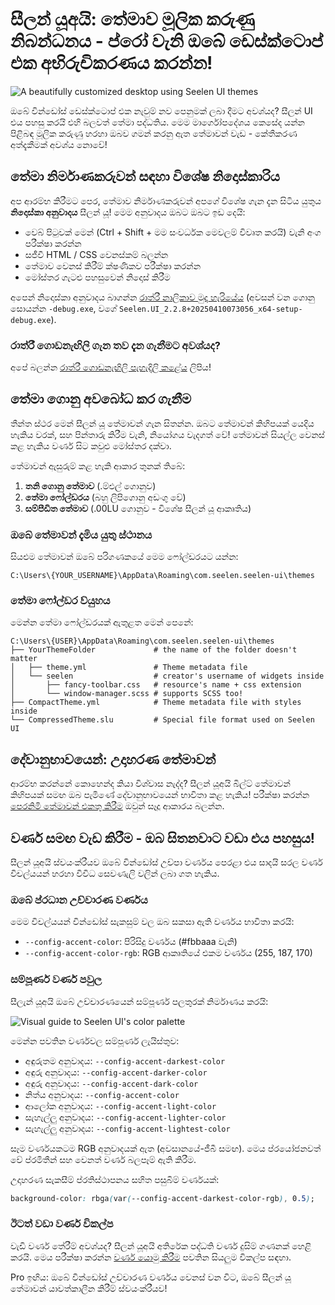 # සීලන් යූඅයි: තේමාව මූලික කරුණු නිබන්ධනය - ප්රෝ වැනි ඔබේ ඩෙස්ක්ටොප් එක අභිරුචිකරණය කරන්න!

![A beautifully customized desktop using Seelen UI themes](https://raw.githubusercontent.com/Seelen-Inc/sl-blogs/refs/heads/master/blog/seelen-ui-theme-tutorial/image.png)

ඔබේ වින්ඩෝස් ඩෙස්ක්ටොප් එක නැවුම් නව පෙනුමක් ලබා දීමට අවශ්යද? සීලන් UI එය පහසු කරයි එහි බලවත් තේමා
පද්ධතිය. මෙම මාර්ගෝපදේශය කෙසේද යන්න පිළිබඳ මූලික කරුණු හරහා ඔබව ගමන් කරනු ඇත තේමාවන් වැඩ -
කේතීකරණ අත්දැකීමක් අවශ්ය නොවේ!

## තේමා නිර්මාණකරුවන් සඳහා විශේෂ නිදොස්කාරිය

අප ආරම්භ කිරීමට පෙර, තේමාව නිර්මාණකරුවන් අපගේ විශේෂ ගැන දැන සිටිය යුතුය **නිදොස්කා අනුවාදය** සීලන් යූ!
මෙම අනුවාදය ඔබට ඔබට ඉඩ දෙයි:

- වෙබ් පිටුවක් මෙන් (Ctrl + Shift + මම සංවර්ධක මෙවලම් විවෘත කරයි) වැනි අංග පරීක්ෂා කරන්න
- සජීවී HTML / CSS වෙනස්කම් බලන්න
- තේමාව වෙනස් කිරීම් ක්ෂණිකව පරීක්ෂා කරන්න
- මෝස්තර ගැටළු පහසුවෙන් නිදොස් කිරීම

අපෙන් නිදොස්කා අනුවාදය බාගන්න
[රාත්රී නාලිකාව මුදා හැරියේය](https://seelen.io/apps/seelen-ui/releases/nightly) (අවසන් වන
ගොනු සොයන්න `-debug.exe`, වගේ
`Seelen.UI_2.2.8+20250410073056_x64-setup-debug.exe`).

### රාත්රී ගොඩනැඟිලි ගැන තව දැන ගැනීමට අවශ්යද?

අපේ බලන්න [රාත්රී ගොඩනැඟිලි පැහැදිලි කළේය](https://seelen.io/blog/seelen-ui-nightly)
ලිපිය!

## තේමා ගොනු අවබෝධ කර ගැනීම

තීන්ත ස්ථර මෙන් සීලන් යූ තේමාවන් ගැන සිතන්න. ඔබට තේමාවන් කිහිපයක් යෙදිය හැකිය වරක්, සහ පින්තාරු කිරීම
වැනි, නියෝගය වැදගත් වේ! තේමාවන් සියල්ල වෙනස් කළ හැකිය වර්ණ සිට කවුළු මෝස්තර දක්වා.

තේමාවන් ඇසුරුම් කළ හැකි ආකාර තුනක් තිබේ:

1. **තනි ගොනු තේමාව** (.ම්එල් ගොනුව)
2. **තේමා ෆෝල්ඩරය** (බහු ලිපිගොනු අඩංගු වේ)
3. **සම්පීඩිත තේමාව** (.00LU ගොනුව - විශේෂ සීලන් යූ ආකෘතිය)

### ඔබේ තේමාවන් දැමිය යුතු ස්ථානය

සියළුම තේමාවන් ඔබේ පරිගණකයේ මෙම ෆෝල්ඩරයට යන්න:

```text
C:\Users\{YOUR_USERNAME}\AppData\Roaming\com.seelen.seelen-ui\themes
```

### තේමා ෆෝල්ඩර ව්යුහය

මෙන්න තේමා ෆෝල්ඩරයක් ඇතුළත මෙන් පෙනේ:

```text
C:\Users\{USER}\AppData\Roaming\com.seelen.seelen-ui\themes
├── YourThemeFolder             # the name of the folder doesn't matter
│   ├── theme.yml               # Theme metadata file
│   └── seelen                  # creator's username of widgets inside
│       ├── fancy-toolbar.css   # resource's name + css extension
│       └── window-manager.scss # supports SCSS too!
├── CompactTheme.yml            # Theme metadata file with styles inside
└── CompressedTheme.slu         # Special file format used on Seelen UI
```

## දේවානුභාවයෙන්: උදාහරණ තේමාවන්

ආරම්භ කරන්නේ කොහෙන්ද කියා විශ්වාස නැද්ද? සීලන් යූඅයි බිල්ට් තේමාවන් කිහිපයක් සමඟ ඔබ පැමිණේ දේවානුභාවයෙන්
භාවිතා කළ හැකිය! පරීක්ෂා කරන්න
[පෙරනිමි තේමාවන් එකතු කිරීම](https://github.com/eythaann/Seelen-UI/tree/master/static/themes)
ඔවුන් සෑදූ ආකාරය බලන්න.

## වර්ණ සමඟ වැඩ කිරීම - ඔබ සිතනවාට වඩා එය පහසුය!

සීලන් යූඅයි ස්වයංක්රීයව ඔබේ වින්ඩෝස් උච්පා වර්ණය පෙරළා එය සාදයි සරල වර්ණ විචල්යයන් හරහා විවිධ සෙවණැලි
වලින් ලබා ගත හැකිය.

### ඔබේ ප්රධාන උච්චාරණ වර්ණය

මෙම විචල්යයන් වින්ඩෝස් සැකසුම් වල ඔබ සකසා ඇති වර්ණය භාවිතා කරයි:

- `--config-accent-color`: පිරිසිදු වර්ණය (#fbbaaa වැනි)
- `--config-accent-color-rgb`: RGB ආකෘතියේ එකම වර්ණය (255, 187, 170)

### සම්පූර්ණ වර්ණ පවුල

සීලැන් යූඅයි ඔබේ උච්චාරණයෙන් සම්පූර්ණ පලතුරක් නිර්මාණය කරයි:

![Visual guide to Seelen UI's color palette](https://raw.githubusercontent.com/Seelen-Inc/sl-blogs/refs/heads/master/blog/seelen-ui-theme-tutorial/colors.png)

මෙන්න පවතින වර්ණවල සම්පූර්ණ ලැයිස්තුව:

- අඳුරුතම අනුවාදය: `--config-accent-darkest-color`
- අඳුරු අනුවාදය: `--config-accent-darker-color`
- අඳුරු අනුවාදය: `--config-accent-dark-color`
- නිත්ය අනුවාදය: `--config-accent-color`
- ආලෝක අනුවාදය: `--config-accent-light-color`
- සැහැල්ලු අනුවාදය: `--config-accent-lighter-color`
- සැහැල්ලු අනුවාදය: `--config-accent-lightest-color`

සෑම වර්ණයකටම RGB අනුවාදයක් ඇත (අවසානයේ-ජීබී සමඟ). මෙය ප්රයෝජනවත් වේ ප්රමිතීන් සහ වෙනත් වර්ණ
බලපෑම් ඇති කිරීම.

උදාහරණ සැකසීම් ප්රතිස්ථාපනය සහිත පසුබිම් වර්ණයක්:

```css
background-color: rbga(var(--config-accent-darkest-color-rgb), 0.5);
```

### ඊටත් වඩා වර්ණ විකල්ප

වැඩි වර්ණ තේරීම් අවශ්යද? සීලන් යූඅයි අතිරේක පද්ධති වර්ණ දුසිම් ගණනක් හෙළි කරයි. මෙය පරීක්ෂා කරන්න
[වර්ණ යොමු කිරීම](https://gist.github.com/eythaann/cd9a3cda0206ce23a17f5ea00ec2ba06)
පවතින සියලුම විකල්ප සඳහා.

Pro ඉඟිය: ඔබේ වින්ඩෝස් උච්චාරණ වර්ණය වෙනස් වන විට, ඔබේ සීලන් යූ තේමාවන් යාවත්කාලීන කිරීම් ස්වයංක්රීයව!
